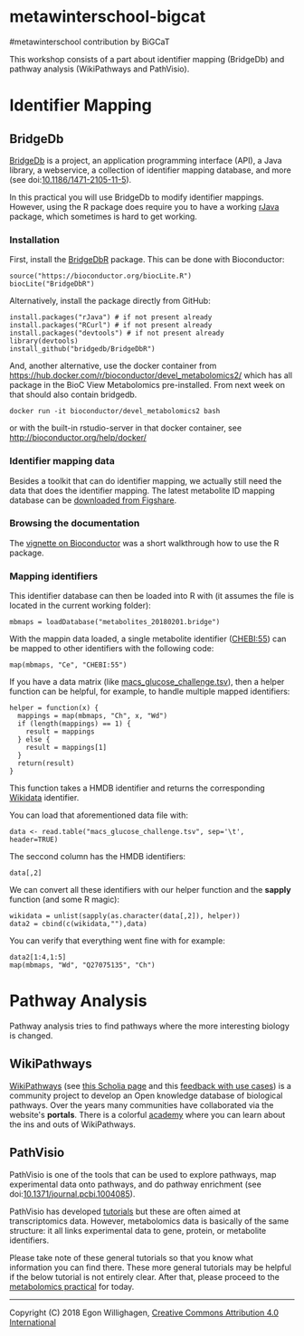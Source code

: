 # metawinterschool-bigcat
#metawinterschool contribution by BiGCaT

This workshop consists of a part about identifier mapping (BridgeDb) and pathway analysis (WikiPathways and PathVisio).

# Identifier Mapping

## BridgeDb

[BridgeDb](https://www.bridgedb.org/) is a project, an application programming interface (API),
a Java library, a webservice, a collection of identifier mapping database, and more (see doi:[10.1186/1471-2105-11-5](https://bmcbioinformatics.biomedcentral.com/articles/10.1186/1471-2105-11-5)).

In this practical you will use BridgeDb to modify identifier mappings. However, using the R package does require you
to have a working [rJava](https://cran.r-project.org/web/packages/rJava/index.html) package, which sometimes is hard
to get working.

### Installation

First, install the [BridgeDbR](https://bioconductor.org/packages/release/bioc/html/BridgeDbR.html) package. This can
be done with Bioconductor:

```(R)
source("https://bioconductor.org/biocLite.R")
biocLite("BridgeDbR")
```

Alternatively, install the package directly from GitHub:

```(R)
install.packages("rJava") # if not present already
install.packages("RCurl") # if not present already
install.packages("devtools") # if not present already
library(devtools)
install_github("bridgedb/BridgeDbR")
```

And, another alternative, use the docker container from https://hub.docker.com/r/bioconductor/devel_metabolomics2/
which has all package in the BioC View Metabolomics pre-installed. From next week on that should also contain bridgedb.

```
docker run -it bioconductor/devel_metabolomics2 bash
```
or with the built-in rstudio-server in that docker container, see http://bioconductor.org/help/docker/ 

### Identifier mapping data

Besides a toolkit that can do identifier mapping, we actually still need the data that does the identifier
mapping. The latest metabolite ID mapping database can be
[downloaded from Figshare](https://figshare.com/articles/Metabolite_BridgeDb_ID_Mapping_Database_20180201_/5845134).

### Browsing the documentation

The [vignette on Bioconductor](https://bioconductor.org/packages/release/bioc/vignettes/BridgeDbR/inst/doc/tutorial.pdf)
was a short walkthrough how to use the R package.

### Mapping identifiers

This identifier database can then be loaded into R with (it assumes the file is located in the current working folder):

```(R)
mbmaps = loadDatabase("metabolites_20180201.bridge")
```

With the mappin data loaded, a single metabolite identifier
([CHEBI:55](http://www.ebi.ac.uk/chebi/searchId.do?chebiId=CHEBI:55))
can be mapped to other identifiers with the following code:

```(R)
map(mbmaps, "Ce", "CHEBI:55")
```

If you have a data matrix (like [macs_glucose_challenge.tsv](https://github.com/egonw/metawinterschool-bigcat/blob/master/macs_glucose_challenge.tsv)),
then a helper function can be helpful, for example, to handle multiple mapped identifiers:

```(R)
helper = function(x) {
  mappings = map(mbmaps, "Ch", x, "Wd")
  if (length(mappings) == 1) {
    result = mappings
  } else {
    result = mappings[1]
  }
  return(result)
}
```

This function takes a HMDB identifier and returns the corresponding [Wikidata](http://wikidata.org/) identifier.

You can load that aforementioned data file with:

```(R)
data <- read.table("macs_glucose_challenge.tsv", sep='\t', header=TRUE)
```

The seccond column has the HMDB identifiers:

```(R)
data[,2]
```

We can convert all these identifiers with our helper function and the **sapply** function (and some R magic):

```(R)
wikidata = unlist(sapply(as.character(data[,2]), helper))
data2 = cbind(c(wikidata,""),data)
```

You can verify that everything went fine with for example:

```(R)
data2[1:4,1:5] 
map(mbmaps, "Wd", "Q27075135", "Ch")
```

# Pathway Analysis

Pathway analysis tries to find pathways where the more interesting biology is changed.

## WikiPathways

[WikiPathways](http://wikipathways.org/) (see [this Scholia page](https://tools.wmflabs.org/scholia/topic/Q7999828) and
this [feedback with use cases](http://wikipathways.tumblr.com/)) is a community project to develop an
Open knowledge database of biological pathways. Over the years many communities have collaborated
via the website's **portals**. There is a colorful [academy](https://wikipathways.github.io/academy/path.html)
where you can learn about the ins and outs of WikiPathways.

## PathVisio

PathVisio is one of the tools that can be used to explore pathways, map experimental data onto
pathways, and do pathway enrichment (see doi:[10.1371/journal.pcbi.1004085](https://doi.org/10.1371/journal.pcbi.1004085)).

PathVisio has developed [tutorials](https://www.pathvisio.org/documentation/tutorials/) but these are often
aimed at transcriptomics data. However, metabolomics data is basically of the same structure: it all links experimental
data to gene, protein, or metabolite identifiers.

Please take note of these general tutorials so that you know what information you can find there.
These more general tutorials may be helpful if the below tutorial is not entirely clear.
After that, please proceed to the [metabolomics practical](metabolomics.md) for today.


---
Copyright (C) 2018 Egon Willighagen, [Creative Commons Attribution 4.0 International](https://creativecommons.org/licenses/by/4.0/)
